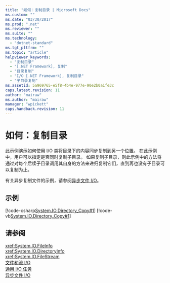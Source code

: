 ```yaml
---
title: "如何：复制目录 | Microsoft Docs"
ms.custom: ""
ms.date: "03/30/2017"
ms.prod: ".net"
ms.reviewer: ""
ms.suite: ""
ms.technology: 
  - "dotnet-standard"
ms.tgt_pltfrm: ""
ms.topic: "article"
helpviewer_keywords: 
  - "复制目录"
  - "[.NET Framework], 复制"
  - "目录复制"
  - "I/O [.NET Framework], 复制目录"
  - "子目录复制"
ms.assetid: 5a969765-e5f8-4b4e-977e-90e2b0a1fe3c
caps.latest.revision: 11
author: "mairaw"
ms.author: "mairaw"
manager: "wpickett"
caps.handback.revision: 11
---
```

# 如何：复制目录
此示例演示如何使用 I\/O 类将目录下的内容同步复制到另一个位置。 在此示例中，用户可以指定是否同时复制子目录。 如果复制子目录，则此示例中的方法将通过对每个后续子目录调用其自身的方法来递归复制它们，直到再也没有子目录可以复制为止。  
  
 有关异步复制文件的示例，请参阅[异步文件 I\/O](../../../docs/standard/io/异步文件-i-o.md)。  
  
## 示例  
 [!code-csharp[System.IO.Directory_Copy#1](../../../samples/snippets/csharp/VS_Snippets_CLR_System/system.IO.Directory_Copy/cs/program.cs#1)]
 [!code-vb[System.IO.Directory_Copy#1](../../../samples/snippets/visualbasic/VS_Snippets_CLR_System/system.IO.Directory_Copy/vb/Program.vb#1)]  
  
## 请参阅  
 <xref:System.IO.FileInfo>   
 <xref:System.IO.DirectoryInfo>   
 <xref:System.IO.FileStream>   
 [文件和流 I\/O](../../../docs/standard/io/index.md)   
 [通用 I\/O 任务](../../../docs/standard/io/commons-tasks.md)   
 [异步文件 I\/O](../../../docs/standard/io/异步文件-i-o.md)